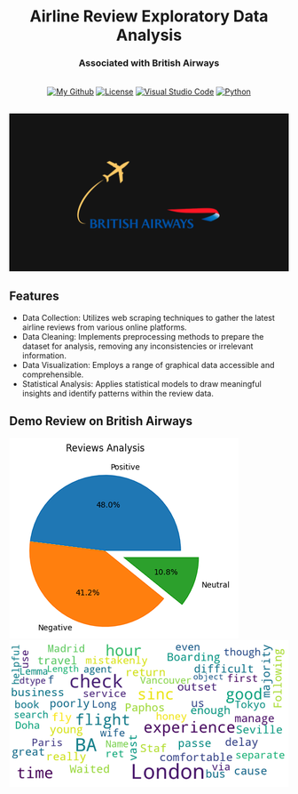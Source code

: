 <h1 align="center">Airline Review Exploratory Data Analysis</h1>
  <h3 align="center">Associated with British Airways</h3>

</div>

<br/>

<div align="center">
  <a href="https://github.com/AndrewKim2807"><img alt="My Github" src="https://img.shields.io/badge/GitHub-%23121011.svg?logo=github&logoColor=white"></a>
  <a href="https://github.com/AndrewKim2807/Airline-Review-EDA"><img alt="License" src="https://img.shields.io/badge/License-MIT-red"></a>
  <a href="#"><img alt="Visual Studio Code" src="https://img.shields.io/badge/Visual%20Studio%20Code-0078d7.svg?logo=visual-studio-code&logoColor=white"></a>
  <a href="#"><img alt="Python" src="https://img.shields.io/badge/Python-3776AB?logo=python&logoColor=fff"></a>
</div>

<br/>

![Thumbnail](https://github.com/AndrewKim2807/Airline-Review-EDA/blob/main/Airline%20Review%20EDA.png)

## Features
- Data Collection: Utilizes web scraping techniques to gather the latest airline reviews from various online platforms.
- Data Cleaning: Implements preprocessing methods to prepare the dataset for analysis, removing any inconsistencies or irrelevant information.
- Data Visualization: Employs a range of graphical data accessible and comprehensible.
- Statistical Analysis: Applies statistical models to draw meaningful insights and identify patterns within the review data.

## Demo Review on British Airways
![Demo 2](https://github.com/AndrewKim2807/Airline-Review-EDA/blob/main/demo%20output%202.png)
![Demo 1](https://github.com/AndrewKim2807/Airline-Review-EDA/blob/main/demo%20output%201.png)
